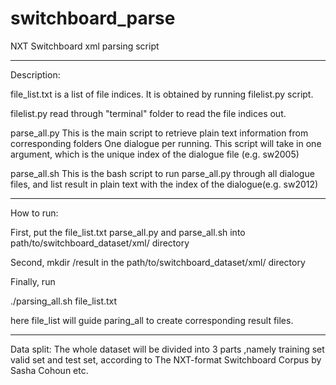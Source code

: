 # switchboard_parse
NXT Switchboard xml parsing script

----------------------------------
Description:

file_list.txt is a list of file indices.
It is obtained by running filelist.py script.

filelist.py read through "terminal" folder to read the 
file indices out.

parse_all.py
This is the main script to retrieve plain text information
from corresponding folders
One dialogue per running.
This script will take in one argument, which is the unique 
index of the dialogue file (e.g. sw2005)

parse_all.sh
This is the bash script to run parse_all.py through all 
dialogue files, and list result in plain text with the index
of the dialogue(e.g. sw2012)

----------------------------------
How to run:

First, put the file_list.txt parse_all.py and parse_all.sh into
path/to/switchboard_dataset/xml/ directory

Second, 
mkdir /result 
in the path/to/switchboard_dataset/xml/ directory

Finally, run

./parsing_all.sh file_list.txt

here file_list will guide paring_all to create corresponding 
result files.

----------------------------------

Data split:
The whole dataset will be divided into 3 parts ,namely training set
valid set and test set, according to The NXT-format Switchboard Corpus
by Sasha Cohoun etc.

